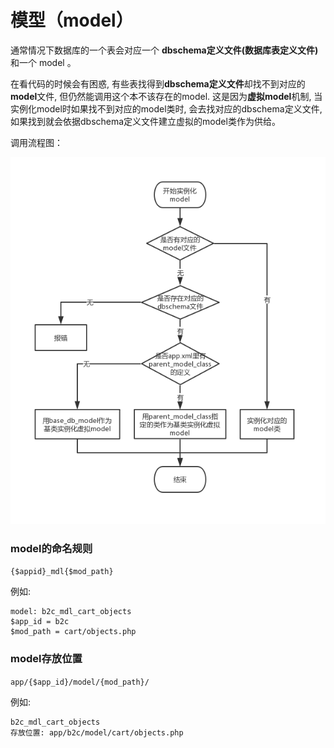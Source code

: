 # 模型（model）

 通常情况下数据库的一个表会对应一个 **dbschema定义文件\(数据库表定义文件\)** 和一个 model 。

在看代码的时候会有困惑, 有些表找得到**dbschema定义文件**却找不到对应的**model**文件, 但仍然能调用这个本不该存在的model. 这是因为**虚拟model**机制, 当实例化model时如果找不到对应的model类时, 会去找对应的dbschema定义文件,如果找到就会依据dbschema定义文件建立虚拟的model类作为供给。

调用流程图：

![](.gitbook/assets/2019030101%20%281%29.jpg)

### model的命名规则

`{$appid}_mdl{$mod_path}`

例如:

```text
model: b2c_mdl_cart_objects
$app_id = b2c
$mod_path = cart/objects.php
```

### model存放位置

`app/{$app_id}/model/{mod_path}/`

例如:

```text
b2c_mdl_cart_objects
存放位置: app/b2c/model/cart/objects.php
```

